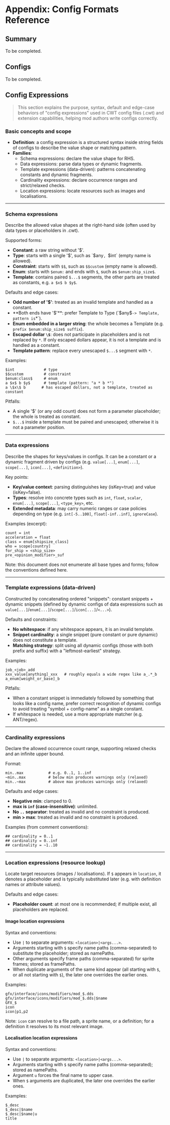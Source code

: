 # Appendix: Config Formats Reference

## Summary

To be completed.

## Configs

To be completed.

## Config Expressions

> This section explains the purpose, syntax, default and edge-case behaviors of "config expressions" used in CWT config files (.cwt) and extension capabilities, helping mod authors write configs correctly.

<!-- AI: maps to icu.windea.pls.config.configExpression.CwtConfigExpression -->
<!-- AI: impl-notes
Schema: allow empty names for Type/Constraint; prefer Template when both ends are '$'; enum inside larger string -> Template; escaped dollars are not replaced; odd count of dollars -> Constant; only escaped dollars -> Constant; Template.pattern replaces each unescaped '$...$' with '*'.
Template (data-driven): whitespace is not allowed; a single snippet (pure constant or pure dynamic) is not treated as a template; choose the leftmost earliest dynamic config (has both prefix and suffix); a special split avoids combining symbol + config-name into one constant.
Cardinality: '~' marks relaxed bounds; negative min is clamped to 0; 'inf' (case-insensitive) is unlimited; if invalid or min>max -> treated as empty constraint.
Location: '$' indicates a placeholder in 'location'; ImageLocation: '|' args, '$' args -> namePaths, others -> framePaths; LocalisationLocation: '$' args -> namePaths, 'u' -> force upper case; if multiple placeholders exist, all placeholders are replaced.
Schema edge tests exist covering the cases above.
-->

### Basic concepts and scope

- **Definition**: a config expression is a structured syntax inside string fields of configs to describe the value shape or matching pattern.
- **Families**:
  - Schema expressions: declare the value shape for RHS.
  - Data expressions: parse data types or dynamic fragments.
  - Template expressions (data-driven): patterns concatenating constants and dynamic fragments.
  - Cardinality expressions: declare occurrence ranges and strict/relaxed checks.
  - Location expressions: locate resources such as images and localisations.

---

### Schema expressions

<!-- AI: maps to icu.windea.pls.config.configExpression.CwtSchemaExpression (subtypes: Constant, Template, Type, Enum, Constraint) -->

Describe the allowed value shapes at the right-hand side (often used by data types or placeholders in .cwt).

Supported forms:

- **Constant**: a raw string without '$'.
- **Type**: starts with a single '$', such as `$any`, `$int` (empty name is allowed).
- **Constraint**: starts with `$$`, such as `$$custom` (empty name is allowed).
- **Enum**: starts with `$enum:` and ends with `$`, such as `$enum:ship_size$`.
- **Template**: contains paired `$...$` segments, the other parts are treated as constants, e.g. `a $x$ b $y$`.

Defaults and edge cases:

- **Odd number of '$'**: treated as an invalid template and handled as a constant.
- **Both ends have '$'**: prefer Template to Type (`$any$` -> Template, pattern is `*`).
- **Enum embedded in a larger string**: the whole becomes a Template (e.g. `prefix $enum:ship_size$ suffix`).
- **Escaped dollar `\$`**: does not participate in placeholders and is not replaced by `*`. If only escaped dollars appear, it is not a template and is handled as a constant.
- **Template pattern**: replace every unescaped `$...$` segment with `*`.

Examples:

```text
$int             # type
$$custom         # constraint
$enum:class$     # enum
a $x$ b $y$      # template (pattern: "a * b *")
a \$x\$ b       # has escaped dollars, not a template, treated as constant
```

Pitfalls:

- A single '$' (or any odd count) does not form a parameter placeholder; the whole is treated as constant.
- `$...$` inside a template must be paired and unescaped; otherwise it is not a parameter position.

---

### Data expressions

<!-- AI: maps to icu.windea.pls.config.configExpression.CwtDataExpression -->

Describe the shapes for keys/values in configs. It can be a constant or a dynamic fragment driven by configs (e.g. `value[...]`, `enum[...]`, `scope[...]`, `icon[...]`, `<definition>`).

Key points:

- **Key/value context**: parsing distinguishes key (isKey=true) and value (isKey=false).
- **Types**: resolve into concrete types such as `int`, `float`, `scalar`, `enum[...]`, `scope[...]`, `<type_key>`, etc.
- **Extended metadata**: may carry numeric ranges or case policies depending on type (e.g. `int[-5..100]`, `float[-inf..inf]`, `ignoreCase`).

Examples (excerpt):

```cwt
count = int
acceleration = float
class = enum[shipsize_class]
who = scope[country]
for_ship = <ship_size>
pre_<opinion_modifier>_suf
```

Note: this document does not enumerate all base types and forms; follow the conventions defined here.

---

### Template expressions (data-driven)

<!-- AI: maps to icu.windea.pls.config.configExpression.CwtTemplateExpression -->

Constructed by concatenating ordered "snippets": constant snippets + dynamic snippets (defined by dynamic configs of data expressions such as `value[...]`/`enum[...]`/`scope[...]`/`icon[...]`/`<...>`).

Defaults and constraints:

- **No whitespace**: if any whitespace appears, it is an invalid template.
- **Snippet cardinality**: a single snippet (pure constant or pure dynamic) does not constitute a template.
- **Matching strategy**: split using all dynamic configs (those with both prefix and suffix) with a "leftmost-earliest" strategy.

Examples:

```text
job_<job>_add
xxx_value[anything]_xxx   # roughly equals a wide regex like a_.*_b
a_enum[weight_or_base]_b
```

Pitfalls:

- When a constant snippet is immediately followed by something that looks like a config name, prefer correct recognition of dynamic configs to avoid treating "symbol + config-name" as a single constant.
- If whitespace is needed, use a more appropriate matcher (e.g. ANT/regex).

---

### Cardinality expressions

<!-- AI: maps to icu.windea.pls.config.configExpression.CwtCardinalityExpression -->

Declare the allowed occurrence count range, supporting relaxed checks and an infinite upper bound.

Format:

```text
min..max           # e.g. 0..1, 1..inf
~min..max          # below min produces warnings only (relaxed)
min..~max          # above max produces warnings only (relaxed)
```

Defaults and edge cases:

- **Negative min**: clamped to 0.
- **max is `inf` (case-insensitive)**: unlimited.
- **No `..` separator**: treated as invalid and no constraint is produced.
- **min > max**: treated as invalid and no constraint is produced.

Examples (from comment conventions):

```cwt
## cardinality = 0..1
## cardinality = 0..inf
## cardinality = ~1..10
```

---

### Location expressions (resource lookup)

<!-- AI: maps to icu.windea.pls.config.configExpression.CwtLocationExpression -->

Locate target resources (images / localisations). If `$` appears in `location`, it denotes a placeholder and is typically substituted later (e.g. with definition names or attribute values).

Defaults and edge cases:

- **Placeholder count**: at most one is recommended; if multiple exist, all placeholders are replaced.

#### Image location expressions

<!-- AI: maps to icu.windea.pls.config.configExpression.CwtImageLocationExpression -->

Syntax and conventions:

- Use `|` to separate arguments: `<location>|<args...>`.
- Arguments starting with `$` specify name paths (comma-separated) to substitute the placeholder; stored as namePaths.
- Other arguments specify frame paths (comma-separated) for sprite frames; stored as framePaths.
- When duplicate arguments of the same kind appear (all starting with `$`, or all not starting with `$`), the later one overrides the earlier ones.

Examples:

```text
gfx/interface/icons/modifiers/mod_$.dds
gfx/interface/icons/modifiers/mod_$.dds|$name
GFX_$
icon
icon|p1,p2
```

Note: `icon` can resolve to a file path, a sprite name, or a definition; for a definition it resolves to its most relevant image.

#### Localisation location expressions

<!-- AI: maps to icu.windea.pls.config.configExpression.CwtLocalisationLocationExpression -->

Syntax and conventions:

- Use `|` to separate arguments: `<location>|<args...>`.
- Arguments starting with `$` specify name paths (comma-separated); stored as namePaths.
- Argument `u` forces the final name to upper case.
- When `$` arguments are duplicated, the later one overrides the earlier ones.

Examples:

```text
$_desc
$_desc|$name
$_desc|$name|u
title
